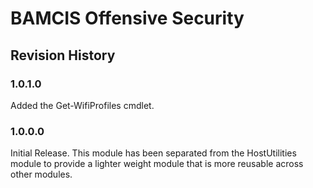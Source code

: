 # BAMCIS Offensive Security

## Revision History

### 1.0.1.0
Added the Get-WifiProfiles cmdlet.

### 1.0.0.0
Initial Release. This module has been separated from the HostUtilities module to provide a lighter weight module that is more reusable across other modules.